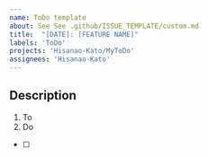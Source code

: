 ```yaml
---
name: ToDo template
about: See See .github/ISSUE_TEMPLATE/custom.md
title:  "[DATE]: [FEATURE NAME]"
labels: 'ToDo'
projects: 'Hisanao-Kato/MyToDo'
assignees: 'Hisanao-Kato'
---
```



## Description

1. To
2. Do

- [ ] 
